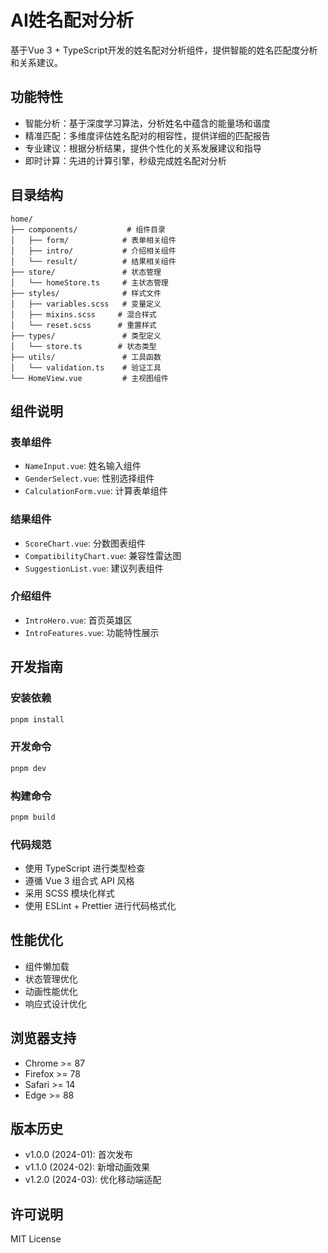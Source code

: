 # AI姓名配对分析

基于Vue 3 + TypeScript开发的姓名配对分析组件，提供智能的姓名匹配度分析和关系建议。

## 功能特性

- 智能分析：基于深度学习算法，分析姓名中蕴含的能量场和谐度
- 精准匹配：多维度评估姓名配对的相容性，提供详细的匹配报告
- 专业建议：根据分析结果，提供个性化的关系发展建议和指导
- 即时计算：先进的计算引擎，秒级完成姓名配对分析

## 目录结构

```
home/
├── components/           # 组件目录
│   ├── form/            # 表单相关组件
│   ├── intro/           # 介绍相关组件
│   └── result/          # 结果相关组件
├── store/               # 状态管理
│   └── homeStore.ts     # 主状态管理
├── styles/              # 样式文件
│   ├── variables.scss   # 变量定义
│   ├── mixins.scss     # 混合样式
│   └── reset.scss      # 重置样式
├── types/               # 类型定义
│   └── store.ts        # 状态类型
├── utils/               # 工具函数
│   └── validation.ts    # 验证工具
└── HomeView.vue         # 主视图组件
```

## 组件说明

### 表单组件

- `NameInput.vue`: 姓名输入组件
- `GenderSelect.vue`: 性别选择组件
- `CalculationForm.vue`: 计算表单组件

### 结果组件

- `ScoreChart.vue`: 分数图表组件
- `CompatibilityChart.vue`: 兼容性雷达图
- `SuggestionList.vue`: 建议列表组件

### 介绍组件

- `IntroHero.vue`: 首页英雄区
- `IntroFeatures.vue`: 功能特性展示

## 开发指南

### 安装依赖

```bash
pnpm install
```

### 开发命令

```bash
pnpm dev
```

### 构建命令

```bash
pnpm build
```

### 代码规范

- 使用 TypeScript 进行类型检查
- 遵循 Vue 3 组合式 API 风格
- 采用 SCSS 模块化样式
- 使用 ESLint + Prettier 进行代码格式化

## 性能优化

- 组件懒加载
- 状态管理优化
- 动画性能优化
- 响应式设计优化

## 浏览器支持

- Chrome >= 87
- Firefox >= 78
- Safari >= 14
- Edge >= 88

## 版本历史

- v1.0.0 (2024-01): 首次发布
- v1.1.0 (2024-02): 新增动画效果
- v1.2.0 (2024-03): 优化移动端适配

## 许可说明

MIT License
